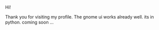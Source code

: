 Hi!

Thank you for visiting my profile.
The gnome ui works already well.
its in python. 
coming soon ...
